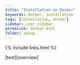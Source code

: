 ```yaml
---
title: "Installation on Docker"
keywords: docker, installation
tags: [installation, docker]
sidebar: user_sidebar
permalink: docker.html
folder: setup
---
```


{% include links.html %}

[test][overview]
